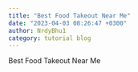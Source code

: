```yaml
---
title: "Best Food Takeout Near Me"
date: "2023-04-03 08:26:47 +0300"
author: NrdyBhu1
category: tutorial blog
---
```

Best Food Takeout Near Me

